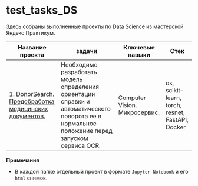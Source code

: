 # test_tasks_DS

Здесь собраны выполненные проекты по Data Science из мастерской Яндекс Практикум.

|Название проекта|задачи|Ключевые навыки|Стек|
|----------------|--------|---------------|----|
|1. [DonorSearch. Предобработка медицинских документов.](https://github.com/Megrabyan-DS/test_tasks_DS/tree/main/01.DonorSearch)| Необходимо разработать модель определения ориентации справки и автоматического поворота ее в нормальное положение перед запуском сервиса OCR.|Computer Vision. Микросервис.|os, scikit-learn, torch, resnet, FastAPI, Docker|

**Примечания**

* В каждой папке отдельный проект в формате `Jupyter Notebook` и его `html` снимок. 
